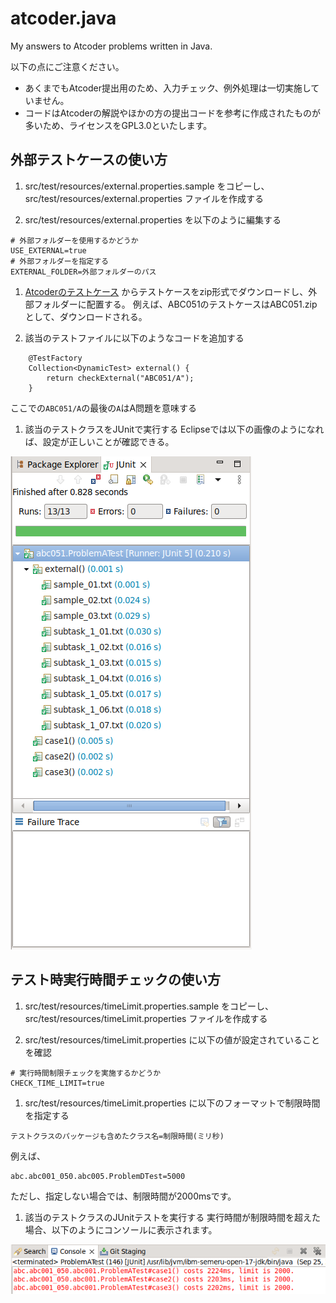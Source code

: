 # atcoder.java
My answers to Atcoder problems written in Java.

以下の点にご注意ください。
- あくまでもAtcoder提出用のため、入力チェック、例外処理は一切実施していません。
- コードはAtcoderの解説やほかの方の提出コードを参考に作成されたものが多いため、ライセンスをGPL3.0といたします。

## 外部テストケースの使い方
1. src/test/resources/external.properties.sample をコピーし、src/test/resources/external.properties ファイルを作成する

1. src/test/resources/external.properties を以下のように編集する
```
# 外部フォルダーを使用するかどうか
USE_EXTERNAL=true
# 外部フォルダーを指定する
EXTERNAL_FOLDER=外部フォルダーのパス
```

1. [Atcoderのテストケース](https://www.dropbox.com/sh/nx3tnilzqz7df8a/AAAYlTq2tiEHl5hsESw6-yfLa?dl=0) からテストケースをzip形式でダウンロードし、外部フォルダーに配置する。
例えば、ABC051のテストケースはABC051.zipとして、ダウンロードされる。

1. 該当のテストファイルに以下のようなコードを追加する
```
	@TestFactory
	Collection<DynamicTest> external() {
		return checkExternal("ABC051/A");
	}
```
ここでの`ABC051/A`の最後の`A`はA問題を意味する

1. 該当のテストクラスをJUnitで実行する
Eclipseでは以下の画像のようになれば、設定が正しいことが確認できる。

![ABC051のA問題のJUnitの実行結果](./junit.png)

## テスト時実行時間チェックの使い方
1. src/test/resources/timeLimit.properties.sample をコピーし、src/test/resources/timeLimit.properties ファイルを作成する

1. src/test/resources/timeLimit.properties に以下の値が設定されていることを確認
```
# 実行時間制限チェックを実施するかどうか
CHECK_TIME_LIMIT=true
```

1. src/test/resources/timeLimit.properties に以下のフォーマットで制限時間を指定する
```
テストクラスのパッケージも含めたクラス名=制限時間(ミリ秒)
```
例えば、
```
abc.abc001_050.abc005.ProblemDTest=5000
```
ただし、指定しない場合では、制限時間が2000msです。

1. 該当のテストクラスのJUnitテストを実行する
実行時間が制限時間を超えた場合、以下のようにコンソールに表示されます。

![実行時間が制限時間を超えた場合のメッセージ](./console.png)
